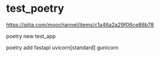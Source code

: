 # test_poetry

https://qiita.com/moochannel/items/c1a46a2a29f06ce86b78

poetry new test_app

poetry add fastapi uvicorn[standard] gunicorn

